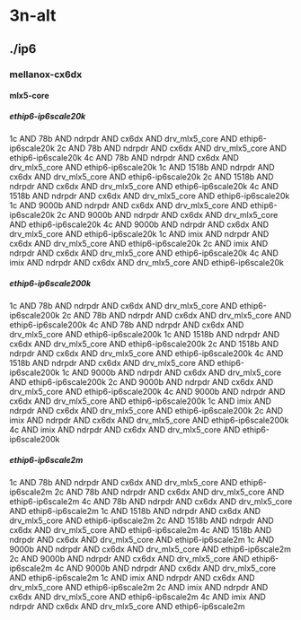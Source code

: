 # 3n-alt
## ./ip6
### mellanox-cx6dx
#### mlx5-core
##### ethip6-ip6scale20k
1c AND 78b AND ndrpdr AND cx6dx AND drv_mlx5_core AND ethip6-ip6scale20k
2c AND 78b AND ndrpdr AND cx6dx AND drv_mlx5_core AND ethip6-ip6scale20k
4c AND 78b AND ndrpdr AND cx6dx AND drv_mlx5_core AND ethip6-ip6scale20k
1c AND 1518b AND ndrpdr AND cx6dx AND drv_mlx5_core AND ethip6-ip6scale20k
2c AND 1518b AND ndrpdr AND cx6dx AND drv_mlx5_core AND ethip6-ip6scale20k
4c AND 1518b AND ndrpdr AND cx6dx AND drv_mlx5_core AND ethip6-ip6scale20k
1c AND 9000b AND ndrpdr AND cx6dx AND drv_mlx5_core AND ethip6-ip6scale20k
2c AND 9000b AND ndrpdr AND cx6dx AND drv_mlx5_core AND ethip6-ip6scale20k
4c AND 9000b AND ndrpdr AND cx6dx AND drv_mlx5_core AND ethip6-ip6scale20k
1c AND imix AND ndrpdr AND cx6dx AND drv_mlx5_core AND ethip6-ip6scale20k
2c AND imix AND ndrpdr AND cx6dx AND drv_mlx5_core AND ethip6-ip6scale20k
4c AND imix AND ndrpdr AND cx6dx AND drv_mlx5_core AND ethip6-ip6scale20k
##### ethip6-ip6scale200k
1c AND 78b AND ndrpdr AND cx6dx AND drv_mlx5_core AND ethip6-ip6scale200k
2c AND 78b AND ndrpdr AND cx6dx AND drv_mlx5_core AND ethip6-ip6scale200k
4c AND 78b AND ndrpdr AND cx6dx AND drv_mlx5_core AND ethip6-ip6scale200k
1c AND 1518b AND ndrpdr AND cx6dx AND drv_mlx5_core AND ethip6-ip6scale200k
2c AND 1518b AND ndrpdr AND cx6dx AND drv_mlx5_core AND ethip6-ip6scale200k
4c AND 1518b AND ndrpdr AND cx6dx AND drv_mlx5_core AND ethip6-ip6scale200k
1c AND 9000b AND ndrpdr AND cx6dx AND drv_mlx5_core AND ethip6-ip6scale200k
2c AND 9000b AND ndrpdr AND cx6dx AND drv_mlx5_core AND ethip6-ip6scale200k
4c AND 9000b AND ndrpdr AND cx6dx AND drv_mlx5_core AND ethip6-ip6scale200k
1c AND imix AND ndrpdr AND cx6dx AND drv_mlx5_core AND ethip6-ip6scale200k
2c AND imix AND ndrpdr AND cx6dx AND drv_mlx5_core AND ethip6-ip6scale200k
4c AND imix AND ndrpdr AND cx6dx AND drv_mlx5_core AND ethip6-ip6scale200k
##### ethip6-ip6scale2m
1c AND 78b AND ndrpdr AND cx6dx AND drv_mlx5_core AND ethip6-ip6scale2m
2c AND 78b AND ndrpdr AND cx6dx AND drv_mlx5_core AND ethip6-ip6scale2m
4c AND 78b AND ndrpdr AND cx6dx AND drv_mlx5_core AND ethip6-ip6scale2m
1c AND 1518b AND ndrpdr AND cx6dx AND drv_mlx5_core AND ethip6-ip6scale2m
2c AND 1518b AND ndrpdr AND cx6dx AND drv_mlx5_core AND ethip6-ip6scale2m
4c AND 1518b AND ndrpdr AND cx6dx AND drv_mlx5_core AND ethip6-ip6scale2m
1c AND 9000b AND ndrpdr AND cx6dx AND drv_mlx5_core AND ethip6-ip6scale2m
2c AND 9000b AND ndrpdr AND cx6dx AND drv_mlx5_core AND ethip6-ip6scale2m
4c AND 9000b AND ndrpdr AND cx6dx AND drv_mlx5_core AND ethip6-ip6scale2m
1c AND imix AND ndrpdr AND cx6dx AND drv_mlx5_core AND ethip6-ip6scale2m
2c AND imix AND ndrpdr AND cx6dx AND drv_mlx5_core AND ethip6-ip6scale2m
4c AND imix AND ndrpdr AND cx6dx AND drv_mlx5_core AND ethip6-ip6scale2m

